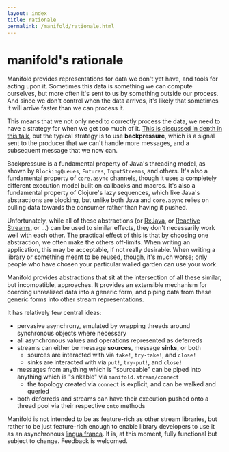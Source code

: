 ```yaml
---
layout: index
title: rationale
permalink: /manifold/rationale.html
---
```


# manifold's rationale

Manifold provides representations for data we don't yet have, and tools for acting upon it.  Sometimes this data is something we can compute ourselves, but more often it's sent to us by something outside our process.  And since we don't control when the data arrives, it's likely that sometimes it will arrive faster than we can process it.

This means that we not only need to correctly process the data, we need to have a strategy for when we get too much of it.  [This is discussed in depth in this talk](https://www.youtube.com/watch?v=1bNOO3xxMc0), but the typical strategy is to use **backpressure**, which is a signal sent to the producer that we can't handle more messages, and a subsequent message that we now can.

Backpressure is a fundamental property of Java's threading model, as shown by `BlockingQueues`, `Futures`, `InputStreams`, and others.  It's also a fundamental property of `core.async` channels, though it uses a completely different execution model built on callbacks and macros.  It's also a fundamental property of Clojure's lazy sequences, which like Java's abstractions are blocking, but unlike both Java and `core.async` relies on pulling data towards the consumer rather than having it pushed.

Unfortunately, while all of these abstractions (or [RxJava](https://github.com/Netflix/RxJava), or [Reactive Streams](http://www.reactive-streams.org/), or ...) can be used to similar effects, they don't necessarily work well with each other.  The practical effect of this is that by choosing one abstraction, we often make the others off-limits.  When writing an application, this may be acceptable, if not really desirable.  When writing a library or something meant to be reused, though, it's much worse; only people who have chosen your particular walled garden can use your work.

Manifold provides abstractions that sit at the intersection of all these similar, but incompatible, approaches.  It provides an extensible mechanism for coercing unrealized data into a generic form, and piping data from these generic forms into other stream representations.

It has relatively few central ideas:

* pervasive asynchrony, emulated by wrapping threads around synchronous objects where necessary
* all asynchronous values and operations represented as deferreds
* streams can either be message **sources**, message **sinks**, or both
  * sources are interacted with via `take!`, `try-take!`, and `close!`
  * sinks are interacted with via `put!`, `try-put!`, and `close!`
* messages from anything which is "sourceable" can be piped into anything which is "sinkable" via `manifold.stream/connect`
  * the topology created via `connect` is explicit, and can be walked and queried
* both deferreds and streams can have their execution pushed onto a thread pool via their respective `onto` methods

Manifold is not intended to be as feature-rich as other stream libraries, but rather to be just feature-rich enough to enable library developers to use it as an asynchronous [lingua franca](http://en.wikipedia.org/wiki/Lingua_franca).  It is, at this moment, fully functional but subject to change.  Feedback is welcomed.
